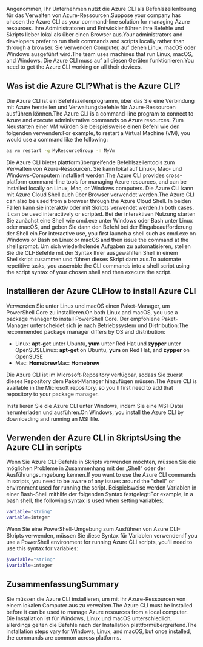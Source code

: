 <span data-ttu-id="6cf52-101">Angenommen, Ihr Unternehmen nutzt die Azure CLI als Befehlszeilenlösung für das Verwalten von Azure-Ressourcen.</span><span class="sxs-lookup"><span data-stu-id="6cf52-101">Suppose your company has chosen the Azure CLI as your command-line solution for managing Azure resources.</span></span> <span data-ttu-id="6cf52-102">Ihre Administratoren und Entwickler führen ihre Befehle und Skripts lieber lokal als über einen Browser aus.</span><span class="sxs-lookup"><span data-stu-id="6cf52-102">Your administrators and developers prefer to run their commands and scripts locally rather than through a browser.</span></span> <span data-ttu-id="6cf52-103">Sie verwenden Computer, auf denen Linux, macOS oder Windows ausgeführt wird.</span><span class="sxs-lookup"><span data-stu-id="6cf52-103">The team uses machines that run Linux, macOS, and Windows.</span></span> <span data-ttu-id="6cf52-104">Die Azure CLI muss auf all diesen Geräten funktionieren.</span><span class="sxs-lookup"><span data-stu-id="6cf52-104">You need to get the Azure CLI working on all their devices.</span></span>

## <a name="what-is-the-azure-cli"></a><span data-ttu-id="6cf52-105">Was ist die Azure CLI?</span><span class="sxs-lookup"><span data-stu-id="6cf52-105">What is the Azure CLI?</span></span>
<span data-ttu-id="6cf52-106">Die Azure CLI ist ein Befehlszeilenprogramm, über das Sie eine Verbindung mit Azure herstellen und Verwaltungsbefehle für Azure-Ressourcen ausführen können.</span><span class="sxs-lookup"><span data-stu-id="6cf52-106">The Azure CLI is a command-line program to connect to Azure and execute administrative commands on Azure resources.</span></span> <span data-ttu-id="6cf52-107">Zum Neustarten einer VM würden Sie beispielsweise einen Befehl wie den folgenden verwenden:</span><span class="sxs-lookup"><span data-stu-id="6cf52-107">For example, to restart a Virtual Machine (VM), you would use a command like the following:</span></span>

 ```bash
 az vm restart -g MyResourceGroup -n MyVm
 ```

<span data-ttu-id="6cf52-108">Die Azure CLI bietet plattformübergreifende Befehlszeilentools zum Verwalten von Azure-Ressourcen. Sie kann lokal auf Linux-, Mac- und Windows-Computern installiert werden.</span><span class="sxs-lookup"><span data-stu-id="6cf52-108">The Azure CLI provides cross-platform command-line tools for managing Azure resources, and can be installed locally on Linux, Mac, or Windows computers.</span></span> <span data-ttu-id="6cf52-109">Die Azure CLI kann mit Azure Cloud Shell auch über Browser verwendet werden.</span><span class="sxs-lookup"><span data-stu-id="6cf52-109">The Azure CLI can also be used from a browser through the Azure Cloud Shell.</span></span> <span data-ttu-id="6cf52-110">In beiden Fällen kann sie interaktiv oder mit Skripts verwendet werden.</span><span class="sxs-lookup"><span data-stu-id="6cf52-110">In both cases, it can be used interactively or scripted.</span></span> <span data-ttu-id="6cf52-111">Bei der interaktiven Nutzung starten Sie zunächst eine Shell wie cmd.exe unter Windows oder Bash unter Linux oder macOS, und geben Sie dann den Befehl bei der Eingabeaufforderung der Shell ein.</span><span class="sxs-lookup"><span data-stu-id="6cf52-111">For interactive use, you first launch a shell such as cmd.exe on Windows or Bash on Linux or macOS and then issue the command at the shell prompt.</span></span> <span data-ttu-id="6cf52-112">Um sich wiederholende Aufgaben zu automatisieren, stellen Sie die CLI-Befehle mit der Syntax Ihrer ausgewählten Shell in einem Shellskript zusammen und führen dieses Skript dann aus.</span><span class="sxs-lookup"><span data-stu-id="6cf52-112">To automate repetitive tasks, you assemble the CLI commands into a shell script using the script syntax of your chosen shell and then execute the script.</span></span>

## <a name="how-to-install-azure-cli"></a><span data-ttu-id="6cf52-113">Installieren der Azure CLI</span><span class="sxs-lookup"><span data-stu-id="6cf52-113">How to install Azure CLI</span></span>
<span data-ttu-id="6cf52-114">Verwenden Sie unter Linux und macOS einen Paket-Manager, um PowerShell Core zu installieren.</span><span class="sxs-lookup"><span data-stu-id="6cf52-114">On both Linux and macOS, you use a package manager to install PowerShell Core.</span></span> <span data-ttu-id="6cf52-115">Der empfohlene Paket-Manager unterscheidet sich je nach Betriebssystem und Distribution:</span><span class="sxs-lookup"><span data-stu-id="6cf52-115">The recommended package manager differs by OS and distribution:</span></span>
- <span data-ttu-id="6cf52-116">Linux: **apt-get** unter Ubuntu, **yum** unter Red Hat und **zypper** unter OpenSUSE</span><span class="sxs-lookup"><span data-stu-id="6cf52-116">Linux: **apt-get** on Ubuntu, **yum** on Red Hat, and **zypper** on OpenSUSE</span></span>
- <span data-ttu-id="6cf52-117">Mac: **Homebrew**</span><span class="sxs-lookup"><span data-stu-id="6cf52-117">Mac: **Homebrew**</span></span>

<span data-ttu-id="6cf52-118">Die Azure CLI ist im Microsoft-Repository verfügbar, sodass Sie zuerst dieses Repository dem Paket-Manager hinzufügen müssen.</span><span class="sxs-lookup"><span data-stu-id="6cf52-118">The Azure CLI is available in the Microsoft repository, so you'll first need to add that repository to your package manager.</span></span>

<span data-ttu-id="6cf52-119">Installieren Sie die Azure CLI unter Windows, indem Sie eine MSI-Datei herunterladen und ausführen.</span><span class="sxs-lookup"><span data-stu-id="6cf52-119">On Windows, you install the Azure CLI by downloading and running an MSI file.</span></span>

## <a name="using-the-azure-cli-in-scripts"></a><span data-ttu-id="6cf52-120">Verwenden der Azure CLI in Skripts</span><span class="sxs-lookup"><span data-stu-id="6cf52-120">Using the Azure CLI in scripts</span></span>
<span data-ttu-id="6cf52-121">Wenn Sie Azure CLI-Befehle in Skripts verwenden möchten, müssen Sie die möglichen Probleme in Zusammenhang mit der „Shell“ oder der Ausführungsumgebung kennen.</span><span class="sxs-lookup"><span data-stu-id="6cf52-121">If you want to use the Azure CLI commands in scripts, you need to be aware of any issues around the "shell" or environment used for running the script.</span></span> <span data-ttu-id="6cf52-122">Beispielsweise werden Variablen in einer Bash-Shell mithilfe der folgenden Syntax festgelegt:</span><span class="sxs-lookup"><span data-stu-id="6cf52-122">For example, in a bash shell, the following syntax is used when setting variables:</span></span>

 ```bash
 variable="string"
 variable=integer
 ```

<span data-ttu-id="6cf52-123">Wenn Sie eine PowerShell-Umgebung zum Ausführen von Azure CLI-Skripts verwenden, müssen Sie diese Syntax für Variablen verwenden:</span><span class="sxs-lookup"><span data-stu-id="6cf52-123">If you use a PowerShell environment for running Azure CLI scripts, you'll need to use this syntax for variables:</span></span>

 ```powershell
 $variable="string"
 $variable=integer
 ```

## <a name="summary"></a><span data-ttu-id="6cf52-124">Zusammenfassung</span><span class="sxs-lookup"><span data-stu-id="6cf52-124">Summary</span></span>
<span data-ttu-id="6cf52-125">Sie müssen die Azure CLI installieren, um mit ihr Azure-Ressourcen von einem lokalen Computer aus zu verwalten.</span><span class="sxs-lookup"><span data-stu-id="6cf52-125">The Azure CLI must be installed before it can be used to manage Azure resources from a local computer.</span></span> <span data-ttu-id="6cf52-126">Die Installation ist für Windows, Linux und macOS unterschiedlich, allerdings gelten die Befehle nach der Installation plattformübergreifend.</span><span class="sxs-lookup"><span data-stu-id="6cf52-126">The installation steps vary for Windows, Linux, and macOS, but once installed, the commands are common across platforms.</span></span> 

